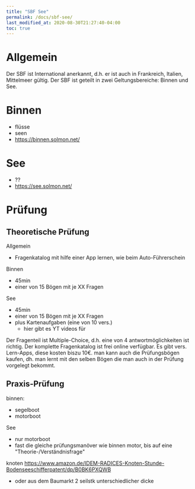 ```yaml
---
title: "SBF See"
permalink: /docs/sbf-see/
last_modified_at: 2020-08-30T21:27:40-04:00
toc: true
---
```

# Allgemein
Der SBF ist International anerkannt, d.h. er ist auch in Frankreich, Italien, Mittelmeer gültig.
Der SBF ist geteilt in zwei Geltungsbereiche: Binnen und See. 

# Binnen
- flüsse
- seen
- https://binnen.solmon.net/

# See
- ??
- https://see.solmon.net/

# Prüfung
## Theoretische Prüfung
Allgemein
- Fragenkatalog mit hilfe einer App lernen, wie beim Auto-Führerschein

Binnen
- 45min
- einer von 15 Bögen mit je XX Fragen 

See
- 45min
- einer von 15 Bögen mit je XX Fragen 
- plus Kartenaufgaben (eine von 10 vers.)
    - hier gibt es YT videos für

Der Fragenteil ist Multiple-Choice, d.h. eine von 4 antwortmöglichkeiten ist richtig.
Der komplette Fragenkatalog ist frei online verfügbar.
Es gibt vers. Lern-Apps, diese kosten biszu 10€.
man kann auch die Prüfungsbögen kaufen, dh. man lernt mit den selben Bögen die man auch in der Prüfung vorgelegt bekommt.

## Praxis-Prüfung
binnen:
- segelboot
- motorboot

See
- nur motorboot
- fast die gleiche prüfungsmanöver wie binnen motor, bis auf eine "Theorie-/Verständnisfrage"

knoten
https://www.amazon.de/IDEM-RADICES-Knoten-Stunde-Bodenseeschifferpatent/dp/B0BK6PXQWB
- oder aus dem Baumarkt 2 seilstk unterschiedlicher dicke
